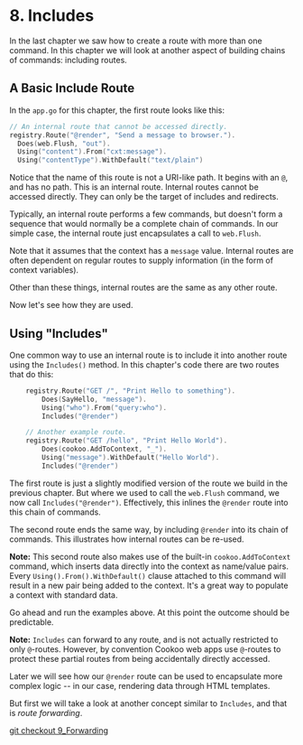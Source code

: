 # 8. Includes

In the last chapter we saw how to create a route with more than one
command. In this chapter we will look at another aspect of building
chains of commands: including routes.

## A Basic Include Route

In the `app.go` for this chapter, the first route looks like this:

```go
// An internal route that cannot be accessed directly.
registry.Route("@render", "Send a message to browser.").
  Does(web.Flush, "out").
  Using("content").From("cxt:message").
  Using("contentType").WithDefault("text/plain")
```

Notice that the name of this route is not a URI-like path. It begins
with an `@`, and has no path. This is an internal route. Internal routes
cannot be accessed directly. They can only be the target of includes and
redirects.

Typically, an internal route performs a few commands, but doesn't form a
sequence that would normally be a complete chain of commands. In our
simple case, the internal route just encapsulates a call to `web.Flush`.

Note that it assumes that the context has a `message` value. Internal
routes are often dependent on regular routes to supply information (in
the form of context variables).

Other than these things, internal routes are the same as any other
route.

Now let's see how they are used.

## Using "Includes"

One common way to use an internal route is to include it into another
route using the `Includes()` method. In this chapter's code there are
two routes that do this:

```go
	registry.Route("GET /", "Print Hello to something").
		Does(SayHello, "message").
		Using("who").From("query:who").
		Includes("@render")

	// Another example route.
	registry.Route("GET /hello", "Print Hello World").
		Does(cookoo.AddToContext, "_").
		Using("message").WithDefault("Hello World").
		Includes("@render")
```

The first route is just a slightly modified version of the route we
build in the previous chapter. But where we used to call the `web.Flush`
command, we now call `Includes("@render")`. Effectively, this inlines
the `@render` route into this chain of commands.

The second route ends the same way, by including `@render` into its
chain of commands. This illustrates how internal routes can be re-used.

**Note:** This second route also makes use of the built-in
`cookoo.AddToContext` command, which inserts data directly into the
context as name/value pairs. Every `Using().From().WithDefault()` clause
attached to this command will result in a new pair being added to the
context. It's a great way to populate a context with standard data.

Go ahead and run the examples above. At this point the outcome should be
predictable.

**Note:** `Includes` can forward to any route, and is not actually
restricted to only `@`-routes. However, by convention Cookoo web apps
use `@`-routes to protect these partial routes from being accidentally
directly accessed.

Later we will see how our `@render` route can be used to encapsulate
more complex logic -- in our case, rendering data through HTML
templates.

But first we will take a look at another concept similar to `Includes`,
and that is *route forwarding*.

[git checkout 9_Forwarding](https://github.com/Masterminds/cookoo-web-tutorial/tree/9_Forwarding)
